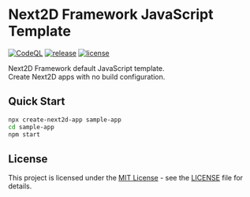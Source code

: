 Next2D Framework JavaScript Template
=============

[![CodeQL](https://github.com/Next2D/framework-template/actions/workflows/codeql-analysis.yml/badge.svg?branch=main)](https://github.com/Next2D/framework-template/actions/workflows/codeql-analysis.yml)
[![release](https://img.shields.io/github/v/release/Next2D/framework-template)](https://github.com/Next2D/framework-template/releases)
[![license](https://img.shields.io/github/license/Next2D/framework-template)](https://github.com/Next2D/framework-template/blob/main/LICENSE)

Next2D Framework default JavaScript template.\
Create Next2D apps with no build configuration.

## Quick Start

```sh
npx create-next2d-app sample-app
cd sample-app
npm start
```

## License
This project is licensed under the [MIT License](https://opensource.org/licenses/MIT) - see the [LICENSE](LICENSE) file for details.
